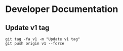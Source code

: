 # Developer Documentation

## Update v1 tag

```
git tag -fa v1 -m "Update v1 tag"
git push origin v1 --force
```